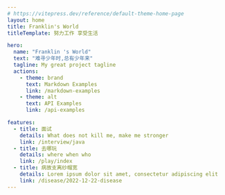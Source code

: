 ```yaml
---
# https://vitepress.dev/reference/default-theme-home-page
layout: home
title: Franklin's World
titleTemplate: 努力工作 享受生活

hero:
  name: "Franklin 's World"
  text: "难寻少年时,总有少年来"
  tagline: My great project tagline
  actions:
    - theme: brand
      text: Markdown Examples
      link: /markdown-examples
    - theme: alt
      text: API Examples
      link: /api-examples

features:
  - title: 面试
    details: What does not kill me, make me stronger
    link: /interview/java
  - title: 去哪玩
    details: where when who
    link: /play/index
  - title: 病故支离纱帽宽
    details: Lorem ipsum dolor sit amet, consectetur adipiscing elit
    link: /disease/2022-12-22-disease
---
```


